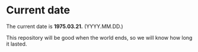 # Current date

The current date is **1975.03.21.** (YYYY.MM.DD.)

This repository will be good when the world ends, so we will know how long it lasted.